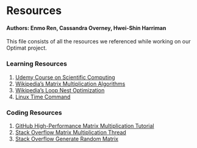 # Resources
#### Authors: Enmo Ren, Cassandra Overney, Hwei-Shin Harriman

This file consists of all the resources we referenced while working on our
Optimat project.

### Learning Resources
1. [Udemy Course on Scientific Computing](https://www.udemy.com/high-performance-scientific-computing-with-c/)
2. [Wikipedia’s Matrix Multiplication Algorithms](https://en.wikipedia.org/wiki/Matrix_multiplication_algorithm#Algorithms_for_meshes)
3. [Wikipedia’s Loop Nest Optimization](https://en.wikipedia.org/wiki/Loop_nest_optimization)
4. [Linux Time Command](https://linuxize.com/post/linux-time-command/)

### Coding Resources
1. [GitHub High-Performance Matrix Multiplication Tutorial](https://gist.github.com/nadavrot/5b35d44e8ba3dd718e595e40184d03f0)
2. [Stack Overflow Matrix Multiplication Thread](https://stackoverflow.com/questions/1907557/optimized-matrix-multiplication-in-c)
3. [Stack Overflow Generate Random Matrix](https://stackoverflow.com/questions/13589248/generating-random-matrix-in-c)
